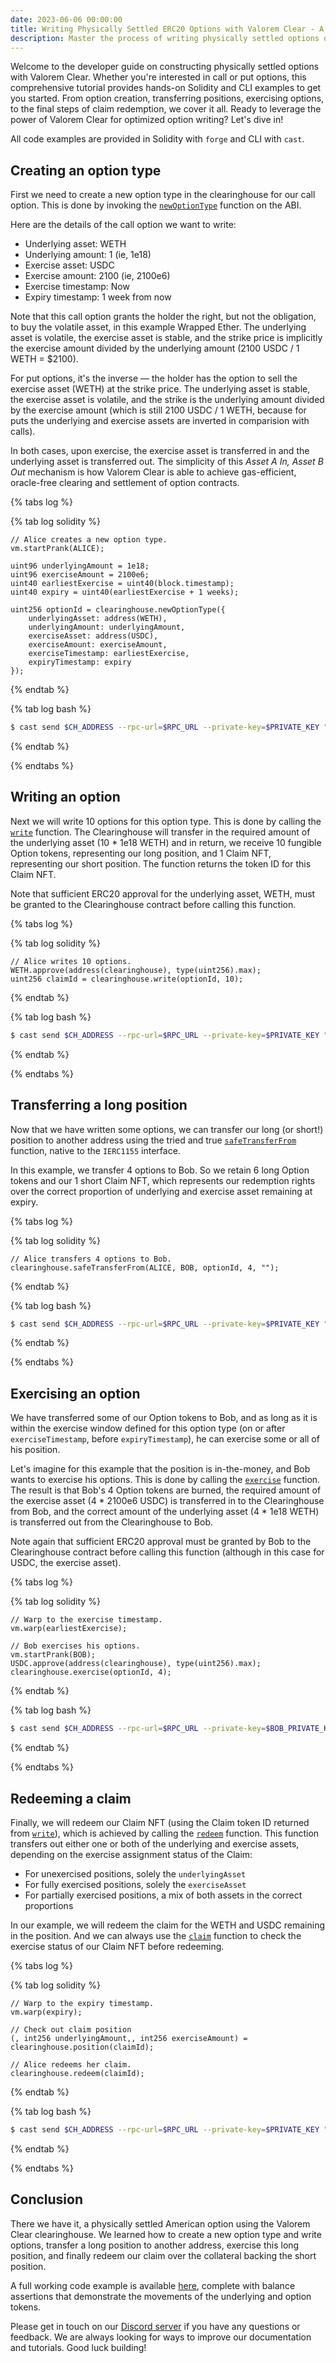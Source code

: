 ```yaml
---
date: 2023-06-06 00:00:00
title: Writing Physically Settled ERC20 Options with Valorem Clear - A Developer Guide
description: Master the process of writing physically settled options on digital assets using Valorem Clear. Dive into step-by-step Solidity and CLI code examples covering option creation, transfer, exercise, and claim redemption.
---
```


Welcome to the developer guide on constructing physically settled options with Valorem Clear. Whether you're interested 
in call or put options, this comprehensive tutorial provides hands-on Solidity and CLI examples to get you started. 
From option creation, transferring positions, exercising options, to the final steps of claim redemption, we cover it 
all. Ready to leverage the power of Valorem Clear for optimized option writing? Let's dive in!

All code examples are provided in Solidity with `forge` and CLI with `cast`.

## Creating an option type

First we need to create a new option type in the clearinghouse for our call option. This is done by invoking the [`newOptionType`](/docs/clear-contracts/#newOptionType) function on the ABI.

Here are the details of the call option we want to write:

- Underlying asset: WETH
- Underlying amount: 1 (ie, 1e18)
- Exercise asset: USDC
- Exercise amount: 2100 (ie, 2100e6)
- Exercise timestamp: Now
- Expiry timestamp: 1 week from now

Note that this call option grants the holder the right, but not the obligation, to buy the volatile asset, in this example Wrapped Ether. The underlying asset is volatile, the exercise asset is stable, and the strike price is implicitly the exercise amount divided by the underlying amount (2100 USDC / 1 WETH = $2100).

For put options, it's the inverse — the holder has the option to sell the exercise asset (WETH) at the strike price. The underlying asset is stable, the exercise asset is volatile, and the strike is the underlying amount divided by the exercise amount (which is still 2100 USDC / 1 WETH, because for puts the underlying and exercise assets are inverted in comparision with calls).

In both cases, upon exercise, the exercise asset is transferred in and the underlying asset is transferred out. The simplicity of this *Asset A In, Asset B Out* mechanism is how Valorem Clear is able to achieve gas-efficient, oracle-free clearing and settlement of option contracts.

{% tabs log %}

{% tab log solidity %}
```solidity
// Alice creates a new option type.
vm.startPrank(ALICE);

uint96 underlyingAmount = 1e18;
uint96 exerciseAmount = 2100e6;
uint40 earliestExercise = uint40(block.timestamp);
uint40 expiry = uint40(earliestExercise + 1 weeks);

uint256 optionId = clearinghouse.newOptionType({
    underlyingAsset: address(WETH),
    underlyingAmount: underlyingAmount,
    exerciseAsset: address(USDC),
    exerciseAmount: exerciseAmount,
    exerciseTimestamp: earliestExercise,
    expiryTimestamp: expiry
});
```
{% endtab %}

{% tab log bash %}
```bash
$ cast send $CH_ADDRESS --rpc-url=$RPC_URL --private-key=$PRIVATE_KEY "newOptionType(address,uint96,address,uint96,uint40,uint40) (uint256)" "$WETH" 1000000000000000000 "$USDC" 2100000000 1686115811 1686720611
```
{% endtab %}

{% endtabs %}

## Writing an option

Next we will write 10 options for this option type. This is done by calling the [`write`](/docs/clear-contracts/#write) function. The Clearinghouse will transfer in the required amount of the underlying asset (10 * 1e18 WETH) and in return, we receive 10 fungible Option tokens, representing our long position, and 1 Claim NFT, representing our short position. The function returns the token ID for this Claim NFT.

Note that sufficient ERC20 approval for the underlying asset, WETH, must be granted to the Clearinghouse contract before calling this function.

{% tabs log %}

{% tab log solidity %}
```solidity
// Alice writes 10 options.
WETH.approve(address(clearinghouse), type(uint256).max);
uint256 claimId = clearinghouse.write(optionId, 10);
```
{% endtab %}

{% tab log bash %}
```bash
$ cast send $CH_ADDRESS --rpc-url=$RPC_URL --private-key=$PRIVATE_KEY "write(uint256,uint112)" $OPTION_ID 10
```
{% endtab %}

{% endtabs %}

## Transferring a long position

Now that we have written some options, we can transfer our long (or short!) position to another address using the tried and true [`safeTransferFrom`](https://eips.ethereum.org/EIPS/eip-1155#specification) function, native to the `IERC1155` interface.

In this example, we transfer 4 options to Bob. So we retain 6 long Option tokens and our 1 short Claim NFT, which represents our redemption rights over the correct proportion of underlying and exercise asset remaining at expiry.

{% tabs log %}

{% tab log solidity %}
```solidity
// Alice transfers 4 options to Bob.
clearinghouse.safeTransferFrom(ALICE, BOB, optionId, 4, "");
```
{% endtab %}

{% tab log bash %}
```bash
$ cast send $CH_ADDRESS --rpc-url=$RPC_URL --private-key=$PRIVATE_KEY "safeTransferFrom(address,address,uint256,uint256,bytes)" "$ALICE" "$BOB" $OPTION_ID 4 ""
```
{% endtab %}

{% endtabs %}

## Exercising an option

We have transferred some of our Option tokens to Bob, and as long as it is within the exercise window defined for this option type (on or after `exerciseTimestamp`, before `expiryTimestamp`), he can exercise some or all of his position.

Let's imagine for this example that the position is in-the-money, and Bob wants to exercise his options. This is done by calling the [`exercise`](/docs/clear-contracts/#exercise) function. The result is that Bob's 4 Option tokens are burned, the required amount of the exercise asset (4 * 2100e6 USDC) is transferred in to the Clearinghouse from Bob, and the correct amount of the underlying asset (4 * 1e18 WETH) is transferred out from the Clearinghouse to Bob.

Note again that sufficient ERC20 approval must be granted by Bob to the Clearinghouse contract before calling this function (although in this case for USDC, the exercise asset).

{% tabs log %}

{% tab log solidity %}
```solidity
// Warp to the exercise timestamp.
vm.warp(earliestExercise);

// Bob exercises his options.
vm.startPrank(BOB);
USDC.approve(address(clearinghouse), type(uint256).max);
clearinghouse.exercise(optionId, 4);
```
{% endtab %}

{% tab log bash %}
```bash
$ cast send $CH_ADDRESS --rpc-url=$RPC_URL --private-key=$BOB_PRIVATE_KEY "exercise(uint256,uint112)" $OPTION_ID 4
```
{% endtab %}

{% endtabs %}

## Redeeming a claim

Finally, we will redeem our Claim NFT (using the Claim token ID returned from [`write`](/docs/clear-contracts/#write)), which is achieved by calling the [`redeem`](/docs/clear-contracts/#redeem) function. This function transfers out either one or both of the underlying and exercise assets, depending on the exercise assignment status of the Claim:
- For unexercised positions, solely the `underlyingAsset`
- For fully exercised positions, solely the `exerciseAsset`
- For partially exercised positions, a mix of both assets in the correct proportions

In our example, we will redeem the claim for the WETH and USDC remaining in the position. And we can always use the [`claim`](/docs/clear-contracts/#claim) function to check the exercise status of our Claim NFT before redeeming.

{% tabs log %}

{% tab log solidity %}
```solidity
// Warp to the expiry timestamp.
vm.warp(expiry);

// Check out claim position
(, int256 underlyingAmount,, int256 exerciseAmount) = clearinghouse.position(claimId);

// Alice redeems her claim.
clearinghouse.redeem(claimId);
```
{% endtab %}

{% tab log bash %}
```bash
$ cast send $CH_ADDRESS --rpc-url=$RPC_URL --private-key=$PRIVATE_KEY "redeem(uint256)" $CLAIM_ID
```
{% endtab %}

{% endtabs %}

## Conclusion

There we have it, a physically settled American option using the Valorem Clear clearinghouse. We learned how to create a new option type and write options, transfer a long position to another address, exercise this long position, and finally redeem our claim over the collateral backing the short position.

A full working code example is available [here](https://github.com/valorem-labs-inc/valorem-dev-guides/blob/main/test/ClearPhysicallySettled.t.sol), complete with balance assertions that demonstrate the movements of the underlying and option tokens.

Please get in touch on our [Discord server](https://discord.gg/valorem) if you have any questions or feedback. We are always looking for ways to improve our documentation and tutorials. Good luck building!
